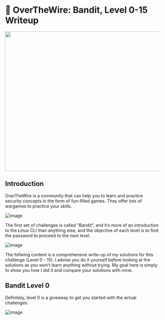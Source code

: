 # :triangular_flag_on_post: OverTheWire: Bandit, Level 0-15 Writeup
<p align="center">
  <img width="833" height="455" src="https://user-images.githubusercontent.com/84661482/132093151-7b225882-2b7c-4973-8150-4df05617ea59.png">
</p>

## Introduction
OverTheWire is a community that can help you to learn and practice security concepts in the form of fun-filled games. They offer lots of wargames to practice your skills.

![image](https://user-images.githubusercontent.com/84661482/132092828-c917b13e-0df0-4052-b7a7-a7a9d7162d8f.png)

The first set of challenges is called “Bandit“, and it’s more of an introduction to the Linux CLI than anything else, and the objective of each level is to find the password to proceed to the next level. 

![image](https://user-images.githubusercontent.com/84661482/132092898-322b815b-674e-4dd7-a457-e824d910ae43.png)


The follwing content is a comprehensive write-up of my solutions for this challenge (Level 0 - 15). I advise you do it yourself before looking at the solutions as you won’t learn anything without trying. My goal here is simply to show you how I did it and compare your solutions with mine.

## Bandit Level 0
Definitely, level 0 is a giveaway to get you started with the actual challenges.

![image](https://user-images.githubusercontent.com/84661482/132093444-428e2ad1-dba7-44ac-be13-ae2561b4ee94.png)



